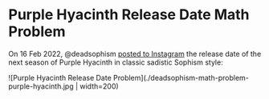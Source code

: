 # Purple Hyacinth Release Date Math Problem

On 16 Feb 2022, @deadsophism [posted to Instagram](https://www.instagram.com/p/CaAW1gQlUr3/) the release date of the next season of Purple Hyacinth in classic sadistic Sophism style:

![Purple Hyacinth Release Date Problem](./deadsophism-math-problem-purple-hyacinth.jpg | width=200)
